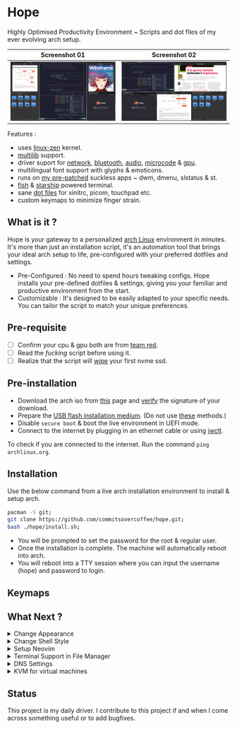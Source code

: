 # Hope

Highly Optimised Productivity Environment ~ Scripts and dot files of my ever evolving arch setup. 

|      Screenshot 01      |      Screenshot 02      |
| :---------------------: | :---------------------: |
| ![](assets/layout-1.png) | ![](assets/layout-2.png) |

Features :

- uses [linux-zen](https://github.com/zen-kernel/zen-kernel) kernel.
- [multilib](https://wiki.archlinux.org/title/official_repositories#multilib) support.
- driver suport for [network](https://wiki.archlinux.org/title/NetworkManager), [bluetooth](https://wiki.archlinux.org/title/bluetooth), [audio](https://wiki.archlinux.org/title/PipeWire), [microcode](https://wiki.archlinux.org/title/Ryzen) & [gpu](https://wiki.archlinux.org/title/AMDGPU#Installation).
- multilingual font support with glyphs & emoticons.
- runs on [my pre-patched](https://github.com/commitsovercoffee/suckless) suckless apps ~ dwm, dmenu, slstatus & st.
- [fish](https://fishshell.com/) & [starship](https://starship.rs/) powered terminal.
- sane [dot files](https://github.com/commitsovercoffee/hope/tree/main/.config) for xinitrc, picom, touchpad etc.
- custom keymaps to minimize finger strain.

## What is it ?

Hope is your gateway to a personalized [arch Linux](https://archlinux.org/) environment in minutes. It's more than just an installation script, it's an automation tool that brings your ideal arch setup to life, pre-configured with your preferred dotfiles and settings.

- Pre-Configured : No need to spend hours tweaking configs. Hope installs your pre-defined dotfiles & settings, giving you your familiar and productive environment from the start.
- Customizable : It's designed to be easily adapted to your specific needs. You can tailor the script to match your unique preferences.

## Pre-requisite 

- [ ] Confirm your cpu & gpu both are from [team red](https://www.amd.com/en.html).
- [ ] Read the *fucking* script before using it.
- [ ] Realize that the script will [wipe](https://github.com/commitsovercoffee/hope/blob/main/install.sh#L19) your first nvme ssd.

## Pre-installation

- Download the arch iso from [this](https://archlinux.org/download/) page and [verify](https://wiki.archlinux.org/title/Installation_guide#Verify_signature) the signature of your download.
- Prepare the [USB flash installation medium](https://wiki.archlinux.org/title/USB_flash_installation_medium). (Do not use [these](https://wiki.archlinux.org/title/USB_flash_installation_medium#Inadvisable_methods) methods.)
- Disable `secure boot` & boot the live environment in UEFI mode.
- Connect to the internet by plugging in an ethernet cable or using [iwctl](https://wiki.archlinux.org/title/Iwd#Connect_to_a_network).

To check if you are connected to the internet. Run the command `ping archlinux.org`.

## Installation

Use the below command from a live arch installation environment to install & setup arch.

```bash
pacman -S git;
git clone https://github.com/commitsovercoffee/hope.git;
bash ./hope/install.sh;
```

- You will be prompted to set the password for the root & regular user.
- Once the installation is complete. The machine will automatically reboot into arch.
- You will reboot into a TTY session where you can input the username (hope) and password to login.

## Keymaps 

## What Next ?

<details><summary>Change Appearance</summary>
<br>

- Use `lxappearance` to tweak the theme, icon, font, cursor etc.
- Use `font-manager` to download/install/uninstall fonts (including ones from [google fonts](https://fonts.google.com/)).

</details>

<details><summary>Change Shell Style</summary>
<br>

The script installs [fish shell](https://fishshell.com/) with [fisher](https://github.com/jorgebucaran/fisher) plugin manager and
[catppuccin theme](https://github.com/catppuccin/fish). If you don't like that theme. You can remove it :

```bash
fish -c "fisher remove catppuccin/fish"; # remove catpuccin theme
sudo pacman -Rns fisher; # remove plugin manager (in case you want to use omf)
```

And (maybe) opt for an alternative such as the [oh-my-fish](https://github.com/oh-my-fish/oh-my-fish) framework. To install one of [these](https://github.com/mrshu/oh-my-fish/blob/master/docs/Themes.md) themes.

</details>

<details><summary>Setup Neovim</summary>
<br>

Use below command to try my [neovim setup](https://github.com/commitsovercoffee/minima-nvim) :

```bash
git clone --depth 1 https://github.com/commitsovercoffee/minima-nvim ~/.config/nvim
```

- After executing above command, open neovim (you will see a blank screen), wait till all plugins are installed.

</details>

<details><summary>Terminal Support in File Manager</summary>
<br>

The script installs [PcManFM](https://wiki.lxde.org/en/PCManFM) file manager. To enable terminal support (say) `st` in it :

- Open file manager by pressing `Alt + Shift + K`.
- Click on `Edit > Preferences > Advanced`.
- Type **st** in the `Terminal emulator` text field.
- Close the `Preferences` dialog box.

Now, you can press `F4` to open the current directory of the file manager in a terminal.

</details>

<details><summary>DNS Settings</summary>
<br>
 
For faster [domain name resolution](https://wiki.archlinux.org/title/Domain_name_resolution) :
- Replace `nameserver 192.168.1.1` with `nameserver 8.8.8.8` in /etc/resolv.conf file.<br>
- Prevent network manager from changing the file back using below command.

```bash
sudo chattr +i /etc/resolv.conf
```

</details>

<details><summary>KVM for virtual machines</summary>
<br>

If you work with VMs, use below commands for a quick KVM setup.

`fish shell does not support $, use bash for below commands`

```bash
sudo pacman -S virt-manager qemu vde2 ebtables dnsmasq bridge-utils openbsd-netcat
sudo systemctl enable libvirtd.service
sudo systemctl start libvirtd.service
sudo sed -i 's/#unix_sock_group = "libvirt"/unix_sock_group = "libvirt"/' /etc/libvirt/libvirtd.conf
sudo sed -i 's/#unix_sock_ro_perms = "0777"/unix_sock_ro_perms = "0777"/' /etc/libvirt/libvirtd.conf
sudo usermod -a -G libvirt $(whoami)
newgrp libvirt
sudo systemctl restart libvirtd.service
```

</details>

## Status

This project is my daily driver. I contribute to this project if and when I come across something useful or to add bugfixes.
